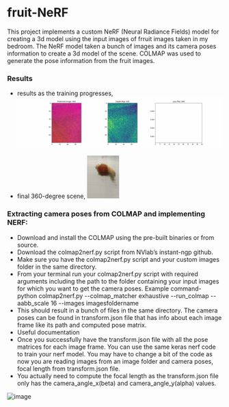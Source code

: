 # fruit-NeRF

This project implements a custom NeRF (Neural Radiance Fields) model for creating a 3d model using the input images of frruit images taken in my bedroom. The NeRF model taken a bunch of images and its camera poses information to create a 3d model of the scene. COLMAP was used to generate the pose information from the fruit images.

### Results
- results as the training progresses,
![](https://github.com/tusharparimi/fruit-NeRF/blob/main/training_newfruit_50.gif)

- final 360-degree scene,
![](https://github.com/tusharparimi/fruit-NeRF/blob/main/rgb_video_newfruit.gif)

### Extracting camera poses from COLMAP and implementing NERF:
- Download and install the COLMAP using the pre-built binaries or from source.
- Download the colmap2nerf.py script from NVlab’s instant-ngp github.
- Make sure you have the colmap2nerf.py script and your custom images folder in the same directory.
- From your terminal run your colmap2nerf.py script with required arguments including the path to the folder containing your input images for which you want to get the camera poses. 
Example command-
python colmap2nerf.py --colmap_matcher exhaustive --run_colmap --aabb_scale 16 --images imagesfoldername
- This should result in a bunch of files in the same directory. The camera poses can be found in transform.json file that has info about each image frame like its path and computed pose matrix.
- Useful documentation
- Once you successfully have the transform.json file with all the pose matrices for each image frame. You can use the same keras nerf code to train your nerf model. You may have to change a bit of the code as now you are reading images from an image folder and camera poses, focal length from transform.json file.
- You actually need to compute the focal length as the transform.json file only has the camera_angle_x(beta) and camera_angle_y(alpha) values.

<img width="236" alt="image" src="https://github.com/tusharparimi/fruit-NeRF/assets/93556280/23f14f39-c9d3-407c-9953-a4f59fbad5ed">

 
